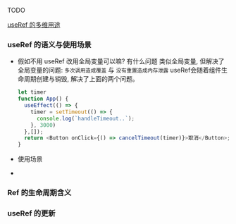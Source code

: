 TODO
<!-- 
```
safelyDetachRef
flags & Ref
``` -->

[useRef 的多维用途](https://juejin.cn/post/7275563321617367059)

### useRef 的语义与使用场景

- 假如不用 useRef 改用全局变量可以嘛? 有什么问题
  类似全局变量, 但解决了全局变量的问题: `多次调用造成覆盖` 与 `没有重置造成内存泄露`
  useRef会随着组件生命周期创建与销毁, 解决了上面的两个问题。

  ```javascript
  let timer
  function App() {
    useEffect(() => {
      timer = setTimeout(() => {
        console.log(`handleTimeout..`);
      }, 3000)
    },[]);
    return <Button onClick={() => cancelTimeout(timer)}>取消</Button>;
  }
  ```

- 使用场景

-

### Ref 的生命周期含义

### useRef 的更新
